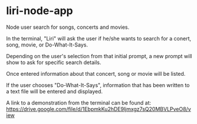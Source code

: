 # liri-node-app
Node user search for songs, concerts and movies.

In the terminal, "Liri" will ask the user if he/she wants to search for a conert, song, movie, or Do-What-It-Says.

Depending on the user's selection from that initial prompt, a new prompt will show to ask for specific search details.  

Once entered information about that concert, song or movie will be listed.  

If the user chooses "Do-What-It-Says", information that has been written to a text file will be entered and displayed.

A link to a demonstration from the terminal can be found at:
https://drive.google.com/file/d/1EbpmkKu2hDE9ljmxgz7sQ20MBVLPveO8/view
